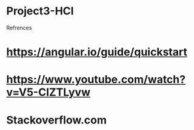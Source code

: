 # Project3-HCI

Refrences

# https://angular.io/guide/quickstart

# https://www.youtube.com/watch?v=V5-CIZTLyvw

# Stackoverflow.com
